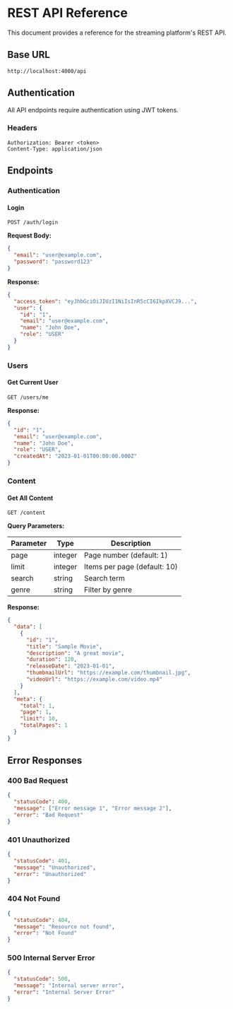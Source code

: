 # REST API Reference

This document provides a reference for the streaming platform's REST API.

## Base URL

```
http://localhost:4000/api
```

## Authentication

All API endpoints require authentication using JWT tokens.

### Headers

```
Authorization: Bearer <token>
Content-Type: application/json
```

## Endpoints

### Authentication

#### Login

```http
POST /auth/login
```

**Request Body:**

```json
{
  "email": "user@example.com",
  "password": "password123"
}
```

**Response:**

```json
{
  "access_token": "eyJhbGciOiJIUzI1NiIsInR5cCI6IkpXVCJ9...",
  "user": {
    "id": "1",
    "email": "user@example.com",
    "name": "John Doe",
    "role": "USER"
  }
}
```

### Users

#### Get Current User

```http
GET /users/me
```

**Response:**

```json
{
  "id": "1",
  "email": "user@example.com",
  "name": "John Doe",
  "role": "USER",
  "createdAt": "2023-01-01T00:00:00.000Z"
}
```

### Content

#### Get All Content

```http
GET /content
```

**Query Parameters:**

| Parameter | Type    | Description                 |
|-----------|---------|-----------------------------|
| page      | integer | Page number (default: 1)    |
| limit     | integer | Items per page (default: 10)|
| search    | string  | Search term                 |
| genre     | string  | Filter by genre             |

**Response:**

```json
{
  "data": [
    {
      "id": "1",
      "title": "Sample Movie",
      "description": "A great movie",
      "duration": 120,
      "releaseDate": "2023-01-01",
      "thumbnailUrl": "https://example.com/thumbnail.jpg",
      "videoUrl": "https://example.com/video.mp4"
    }
  ],
  "meta": {
    "total": 1,
    "page": 1,
    "limit": 10,
    "totalPages": 1
  }
}
```

## Error Responses

### 400 Bad Request

```json
{
  "statusCode": 400,
  "message": ["Error message 1", "Error message 2"],
  "error": "Bad Request"
}
```

### 401 Unauthorized

```json
{
  "statusCode": 401,
  "message": "Unauthorized",
  "error": "Unauthorized"
}
```

### 404 Not Found

```json
{
  "statusCode": 404,
  "message": "Resource not found",
  "error": "Not Found"
}
```

### 500 Internal Server Error

```json
{
  "statusCode": 500,
  "message": "Internal server error",
  "error": "Internal Server Error"
}
```
